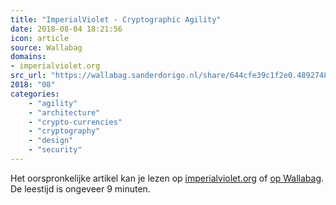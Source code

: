 ```yaml
---
title: "ImperialViolet - Cryptographic Agility"
date: 2018-08-04 18:21:56
icon: article
source: Wallabag
domains:
- imperialviolet.org
src_url: "https://wallabag.sanderdorigo.nl/share/644cfe39c1f2e0.48927481"
2018: "08"
categories:
    - "agility"
    - "architecture"
    - "crypto-currencies"
    - "cryptography"
    - "design"
    - "security"
---
```

Het oorspronkelijke artikel kan je lezen op [imperialviolet.org](https://www.imperialviolet.org/2016/05/16/agility.html) of [op Wallabag](https://wallabag.sanderdorigo.nl/share/644cfe39c1f2e0.48927481). De leestijd is ongeveer 9 minuten.